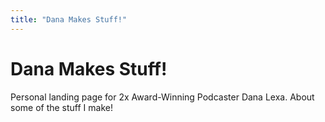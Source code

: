 ```yaml
---
title: "Dana Makes Stuff!"
---
```


# Dana Makes Stuff!
Personal landing page for 2x Award-Winning Podcaster Dana Lexa. About some of the stuff I make!
